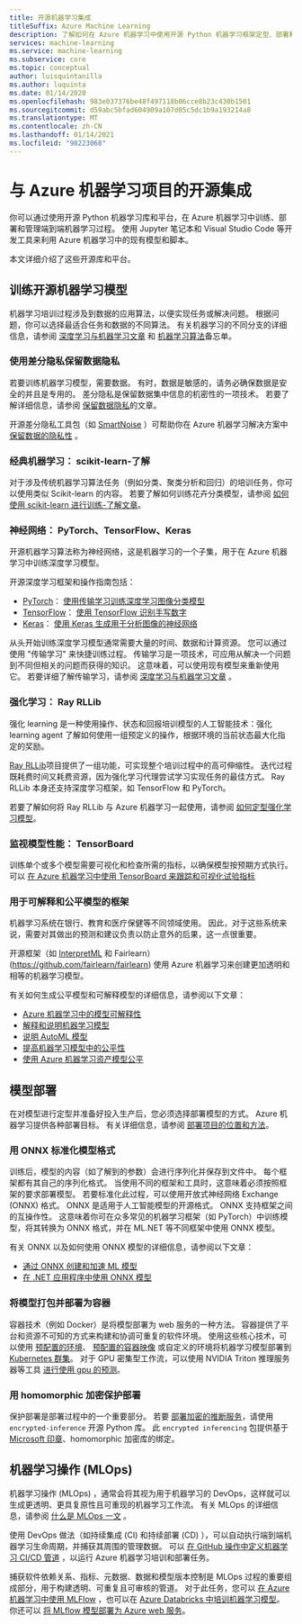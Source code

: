 ```yaml
---
title: 开源机器学习集成
titleSuffix: Azure Machine Learning
description: 了解如何在 Azure 机器学习中使用开源 Python 机器学习框架定型、部署和管理端到端机器学习解决方案。
services: machine-learning
ms.service: machine-learning
ms.subservice: core
ms.topic: conceptual
author: luisquintanilla
ms.author: luquinta
ms.date: 01/14/2020
ms.openlocfilehash: 983e037376be48f497118b06cce8b23c430b1501
ms.sourcegitcommit: d59abc5bfad604909a107d05c5dc1b9a193214a8
ms.translationtype: MT
ms.contentlocale: zh-CN
ms.lasthandoff: 01/14/2021
ms.locfileid: "98223068"
---
```

# <a name="open-source-integration-with-azure-machine-learning-projects"></a>与 Azure 机器学习项目的开源集成

你可以通过使用开源 Python 机器学习库和平台，在 Azure 机器学习中训练、部署和管理端到端机器学习过程。  使用 Jupyter 笔记本和 Visual Studio Code 等开发工具来利用 Azure 机器学习中的现有模型和脚本。  

本文详细介绍了这些开源库和平台。

## <a name="train-open-source-machine-learning-models"></a>训练开源机器学习模型

机器学习培训过程涉及到数据的应用算法，以便实现任务或解决问题。 根据问题，你可以选择最适合任务和数据的不同算法。 有关机器学习的不同分支的详细信息，请参阅 [深度学习与机器学习文章](./concept-deep-learning-vs-machine-learning.md) 和 [机器学习算法](algorithm-cheat-sheet.md)备忘单。

### <a name="preserve-data-privacy-using-differential-privacy"></a>使用差分隐私保留数据隐私

若要训练机器学习模型，需要数据。 有时，数据是敏感的，请务必确保数据是安全的并且是专用的。 差分隐私是保留数据集中信息的机密性的一项技术。 若要了解详细信息，请参阅 [保留数据隐私](concept-differential-privacy.md)的文章。 

开源差分隐私工具包（如 [SmartNoise](https://github.com/opendifferentialprivacy/smartnoise-core-python) ）可帮助你在 Azure 机器学习解决方案中 [保留数据的隐私性](how-to-differential-privacy.md) 。

### <a name="classical-machine-learning-scikit-learn"></a>经典机器学习： scikit-learn-了解

对于涉及传统机器学习算法任务（例如分类、聚类分析和回归）的培训任务，你可以使用类似 Scikit-learn 的内容。 若要了解如何训练花卉分类模型，请参阅 [如何使用 scikit-learn 进行训练-了解文章](how-to-train-scikit-learn.md)。

### <a name="neural-networks-pytorch-tensorflow-keras"></a>神经网络： PyTorch、TensorFlow、Keras

开源机器学习算法称为神经网络，这是机器学习的一个子集，用于在 Azure 机器学习中训练深度学习模型。

开源深度学习框架和操作指南包括：

 *  [PyTorch](https://github.com/pytorch/pytorch)： [使用传输学习训练深度学习图像分类模型](how-to-train-pytorch.md) 
 *  [TensorFlow](https://github.com/tensorflow/tensorflow)： [使用 TensorFlow 识别手写数字](how-to-train-tensorflow.md)
 *  [Keras](https://github.com/keras-team/keras)： [使用 Keras 生成用于分析图像的神经网络](how-to-train-keras.md)

从头开始训练深度学习模型通常需要大量的时间、数据和计算资源。 您可以通过使用 "传输学习" 来快捷训练过程。 传输学习是一项技术，可应用从解决一个问题到不同但相关的问题而获得的知识。 这意味着，可以使用现有模型来重新使用它。 若要详细了解传输学习，请参阅 [深度学习与机器学习文章](concept-deep-learning-vs-machine-learning.md#what-is-transfer-learning) 。

### <a name="reinforcement-learning-ray-rllib"></a>强化学习： Ray RLLib

强化 learning 是一种使用操作、状态和回报培训模型的人工智能技术：强化 learning agent 了解如何使用一组预定义的操作，根据环境的当前状态最大化指定的奖励。 

[Ray RLLib](https://github.com/ray-project/ray)项目提供了一组功能，可实现整个培训过程中的高可伸缩性。 迭代过程既耗费时间又耗费资源，因为强化学习代理尝试学习实现任务的最佳方式。  Ray RLLib 本身还支持深度学习框架，如 TensorFlow 和 PyTorch。  

若要了解如何将 Ray RLLib 与 Azure 机器学习一起使用，请参阅 [如何定型强化学习模型](how-to-use-reinforcement-learning.md)。

### <a name="monitor-model-performance-tensorboard"></a>监视模型性能： TensorBoard

训练单个或多个模型需要可视化和检查所需的指标，以确保模型按预期方式执行。 可以 [在 Azure 机器学习中使用 TensorBoard 来跟踪和可视化试验指标](./how-to-monitor-tensorboard.md)

### <a name="frameworks-for-interpretable-and-fair-models"></a>用于可解释和公平模型的框架

机器学习系统在银行、教育和医疗保健等不同领域使用。 因此，对于这些系统来说，需要对其做出的预测和建议负责以防止意外的后果，这一点很重要。

开源框架（如 [InterpretML](https://github.com/interpretml/interpret/) 和 Fairlearn） (https://github.com/fairlearn/fairlearn) 使用 Azure 机器学习来创建更加透明和相等的机器学习模型。

有关如何生成公平模型和可解释模型的详细信息，请参阅以下文章：

- [Azure 机器学习中的模型可解释性](how-to-machine-learning-interpretability.md)
- [解释和说明机器学习模型](how-to-machine-learning-interpretability-aml.md)
- [说明 AutoML 模型](how-to-machine-learning-interpretability-automl.md)
- [提高机器学习模型中的公平性](concept-fairness-ml.md)
- [使用 Azure 机器学习资产模型公平](how-to-machine-learning-fairness-aml.md)

## <a name="model-deployment"></a>模型部署

在对模型进行定型并准备好投入生产后，您必须选择部署模型的方式。 Azure 机器学习提供各种部署目标。 有关详细信息，请参阅 [部署项目的位置和方法](./how-to-deploy-and-where.md)。

### <a name="standardize-model-formats-with-onnx"></a>用 ONNX 标准化模型格式

训练后，模型的内容（如了解到的参数）会进行序列化并保存到文件中。 每个框架都有其自己的序列化格式。 当使用不同的框架和工具时，这意味着必须按照框架的要求部署模型。 若要标准化此过程，可以使用开放式神经网络 Exchange (ONNX) 格式。 ONNX 是适用于人工智能模型的开源格式。 ONNX 支持框架之间的互操作性。 这意味着你可在众多常见的机器学习框架（如 PyTorch）中训练模型，将其转换为 ONNX 格式，并在 ML.NET 等不同框架中使用 ONNX 模型。

有关 ONNX 以及如何使用 ONNX 模型的详细信息，请参阅以下文章：

- [通过 ONNX 创建和加速 ML 模型](concept-onnx.md)
- [在 .NET 应用程序中使用 ONNX 模型](how-to-use-automl-onnx-model-dotnet.md)

### <a name="package-and-deploy-models-as-containers"></a>将模型打包并部署为容器

容器技术（例如 Docker）是将模型部署为 web 服务的一种方法。 容器提供了平台和资源不可知的方式来构建和协调可重复的软件环境。 使用这些核心技术，可以使用 [预配置的环境](./how-to-use-environments.md)、 [预配置的容器映像](./how-to-deploy-custom-docker-image.md) 或自定义的环境将机器学习模型部署到 [Kubernetes 群集](./how-to-deploy-azure-kubernetes-service.md?tabs=python)。 对于 GPU 密集型工作流，可以使用 NVIDIA Triton 推理服务器等工具 [进行使用 gpu 的预测](how-to-deploy-with-triton.md?tabs=python)。

### <a name="secure-deployments-with-homomorphic-encryption"></a>用 homomorphic 加密保护部署

保护部署是部署过程中的一个重要部分。 若要 [部署加密的推断服务](how-to-homomorphic-encryption-seal.md)，请使用 `encrypted-inference` 开源 Python 库。 此 `encrypted inferencing` 包提供基于 [Microsoft 印章](https://github.com/Microsoft/SEAL)、homomorphic 加密库的绑定。

## <a name="machine-learning-operations-mlops"></a>机器学习操作 (MLOps) 

机器学习操作 (MLOps) ，通常会将其视为用于机器学习的 DevOps，这样就可以生成更透明、更具复原性且可重现的机器学习工作流。 有关 MLOps 的详细信息，请参阅 [什么是 MLOps 一文](./concept-model-management-and-deployment.md) 。 

使用 DevOps 做法（如持续集成 (CI) 和持续部署 (CD) ），可以自动执行端到端机器学习生命周期，并捕获其周围的管理数据。 可以 [在 GitHub 操作中定义机器学习 CI/CD 管道](./how-to-github-actions-machine-learning.md) ，以运行 Azure 机器学习培训和部署任务。 

捕获软件依赖关系、指标、元数据、数据和模型版本控制是 MLOps 过程的重要组成部分，用于构建透明、可重复且可审核的管道。 对于此任务，您可以 [在 Azure 机器学习中使用 MLFlow](how-to-use-mlflow.md) ，也可以在 [Azure Databricks 中培训机器学习模型](./how-to-use-mlflow-azure-databricks.md)。 你还可以 [将 MLflow 模型部署为 Azure web 服务](how-to-deploy-mlflow-models.md)。 
